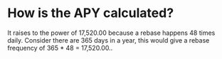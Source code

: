 # How is the APY calculated?

It raises to the power of 17,520.00 because a rebase happens 48 times daily. Consider there are 365 days in a year, this would give a rebase frequency of 365 \* 48 = 17,520.00..
